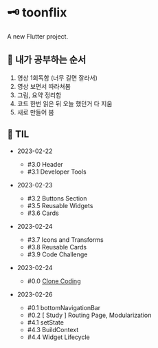 # 🗝 toonflix

A new Flutter project.

## 📑 내가 공부하는 순서
  1. 영상 1회독함 (너무 길면 잘라서)
  2. 영상 보면서 따라쳐봄
  3. 그림, 요약 정리함
  4. 코드 한번 읽은 뒤 오늘 했던거 다 지움
  5. 새로 만들어 봄


## 📑 TIL

- 2023-02-22
  - #3.0 Header
  - #3.1 Developer Tools

- 2023-02-23
  - #3.2 Buttons Section
  - #3.5 Reusable Widgets
  - #3.6 Cards

- 2023-02-24
  - #3.7 Icons and Transforms
  - #3.8 Reusable Cards
  - #3.9 Code Challenge
  
- 2023-02-24
  - #0.0 [Clone Coding](https://github.com/GangOn0215/flutter-clone-coding.git)
  
- 2023-02-26
  - #0.1 bottomNavigationBar
  - #0.2 [ Study ] Routing Page, Modularization 
  - #4.1 setState
  - #4.3 BuildContext 
  - #4.4 Widget Lifecycle

